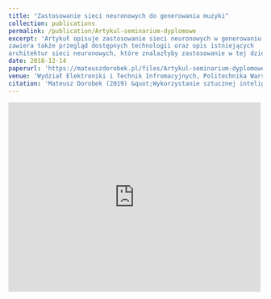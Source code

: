 ```yaml
---
title: "Zastosowanie sieci neuronowych do generowania muzyki"
collection: publications
permalink: /publication/Artykul-seminarium-dyplomowe
excerpt: 'Artykuł opisuje zastosowanie sieci neuronowych w generowaniu muzyki,
zawiera także przegląd dostępnych technologii oraz opis istniejących
architektur sieci neuronowych, które znalazłyby zastosowanie w tej dziedzinie.'
date: 2018-12-14
paperurl: 'https://mateuszdorobek.pl/files/Artykul-seminarium-dyplomowe.pdf'
venue: 'Wydział Elektroniki i Technik Infromacyjnych, Politechnika Warszawska'
citation: 'Mateusz Dorobek (2019) &quot;Wykorzystanie sztucznej inteligencji do generowania treści muzycznych&quot;'
---
```

<embed src="https://mateuszdorobek.pl/files/Artykul-seminarium-dyplomowe.pdf" width="500" height="375" 
 type="application/pdf">

